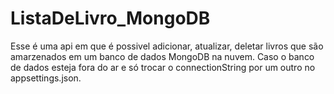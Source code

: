 # ListaDeLivro_MongoDB
Esse é uma api em que é possivel adicionar, atualizar, deletar livros que são amarzenados em um banco de dados MongoDB na nuvem.
Caso o banco de dados esteja fora do ar e só trocar o connectionString por um outro no appsettings.json.

